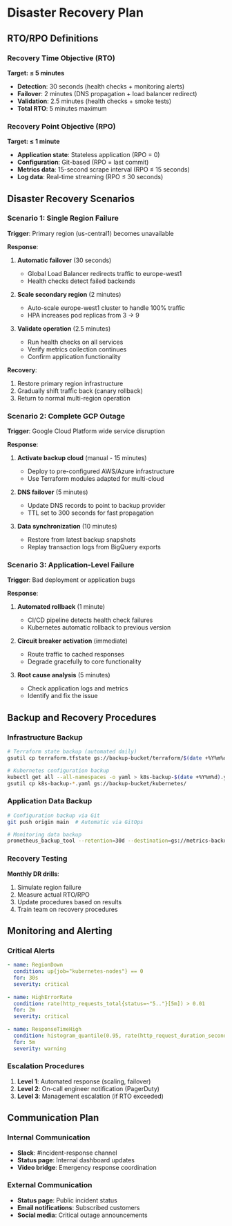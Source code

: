 # Disaster Recovery Plan

## RTO/RPO Definitions

### Recovery Time Objective (RTO)
**Target: ≤ 5 minutes**

- **Detection**: 30 seconds (health checks + monitoring alerts)
- **Failover**: 2 minutes (DNS propagation + load balancer redirect)  
- **Validation**: 2.5 minutes (health checks + smoke tests)
- **Total RTO**: 5 minutes maximum

### Recovery Point Objective (RPO)
**Target: ≤ 1 minute**

- **Application state**: Stateless application (RPO = 0)
- **Configuration**: Git-based (RPO = last commit)
- **Metrics data**: 15-second scrape interval (RPO ≤ 15 seconds)
- **Log data**: Real-time streaming (RPO ≤ 30 seconds)

## Disaster Recovery Scenarios

### Scenario 1: Single Region Failure
**Trigger**: Primary region (us-central1) becomes unavailable

**Response**:
1. **Automatic failover** (30 seconds)
   - Global Load Balancer redirects traffic to europe-west1
   - Health checks detect failed backends
   
2. **Scale secondary region** (2 minutes)
   - Auto-scale europe-west1 cluster to handle 100% traffic
   - HPA increases pod replicas from 3 → 9
   
3. **Validate operation** (2.5 minutes)
   - Run health checks on all services
   - Verify metrics collection continues
   - Confirm application functionality

**Recovery**:
1. Restore primary region infrastructure
2. Gradually shift traffic back (canary rollback)
3. Return to normal multi-region operation

### Scenario 2: Complete GCP Outage
**Trigger**: Google Cloud Platform wide service disruption

**Response**:
1. **Activate backup cloud** (manual - 15 minutes)
   - Deploy to pre-configured AWS/Azure infrastructure
   - Use Terraform modules adapted for multi-cloud
   
2. **DNS failover** (5 minutes)
   - Update DNS records to point to backup provider
   - TTL set to 300 seconds for fast propagation
   
3. **Data synchronization** (10 minutes)
   - Restore from latest backup snapshots
   - Replay transaction logs from BigQuery exports

### Scenario 3: Application-Level Failure
**Trigger**: Bad deployment or application bugs

**Response**:
1. **Automated rollback** (1 minute)
   - CI/CD pipeline detects health check failures
   - Kubernetes automatic rollback to previous version
   
2. **Circuit breaker activation** (immediate)
   - Route traffic to cached responses
   - Degrade gracefully to core functionality
   
3. **Root cause analysis** (5 minutes)
   - Check application logs and metrics
   - Identify and fix the issue

## Backup and Recovery Procedures

### Infrastructure Backup
```bash
# Terraform state backup (automated daily)
gsutil cp terraform.tfstate gs://backup-bucket/terraform/$(date +%Y%m%d)/

# Kubernetes configuration backup
kubectl get all --all-namespaces -o yaml > k8s-backup-$(date +%Y%m%d).yaml
gsutil cp k8s-backup-*.yaml gs://backup-bucket/kubernetes/
```

### Application Data Backup
```bash
# Configuration backup via Git
git push origin main  # Automatic via GitOps

# Monitoring data backup
prometheus_backup_tool --retention=30d --destination=gs://metrics-backup/
```

### Recovery Testing
**Monthly DR drills**:
1. Simulate region failure
2. Measure actual RTO/RPO
3. Update procedures based on results
4. Train team on recovery procedures

## Monitoring and Alerting

### Critical Alerts
```yaml
- name: RegionDown
  condition: up{job="kubernetes-nodes"} == 0
  for: 30s
  severity: critical
  
- name: HighErrorRate  
  condition: rate(http_requests_total{status=~"5.."}[5m]) > 0.01
  for: 2m
  severity: critical
  
- name: ResponseTimeHigh
  condition: histogram_quantile(0.95, rate(http_request_duration_seconds_bucket[5m])) > 1
  for: 5m
  severity: warning
```

### Escalation Procedures
1. **Level 1**: Automated response (scaling, failover)
2. **Level 2**: On-call engineer notification (PagerDuty)
3. **Level 3**: Management escalation (if RTO exceeded)

## Communication Plan

### Internal Communication
- **Slack**: #incident-response channel
- **Status page**: Internal dashboard updates
- **Video bridge**: Emergency response coordination

### External Communication  
- **Status page**: Public incident status
- **Email notifications**: Subscribed customers
- **Social media**: Critical outage announcements

